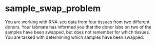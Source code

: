 # sample_swap_problem
You are working with RNA-seq data from four tissues from two different donors. Your labmate has informed you that the donor labs on two of the samples have been swapped, but does not remember for which tissues. You are tasked with determining which samples have been swapped.
